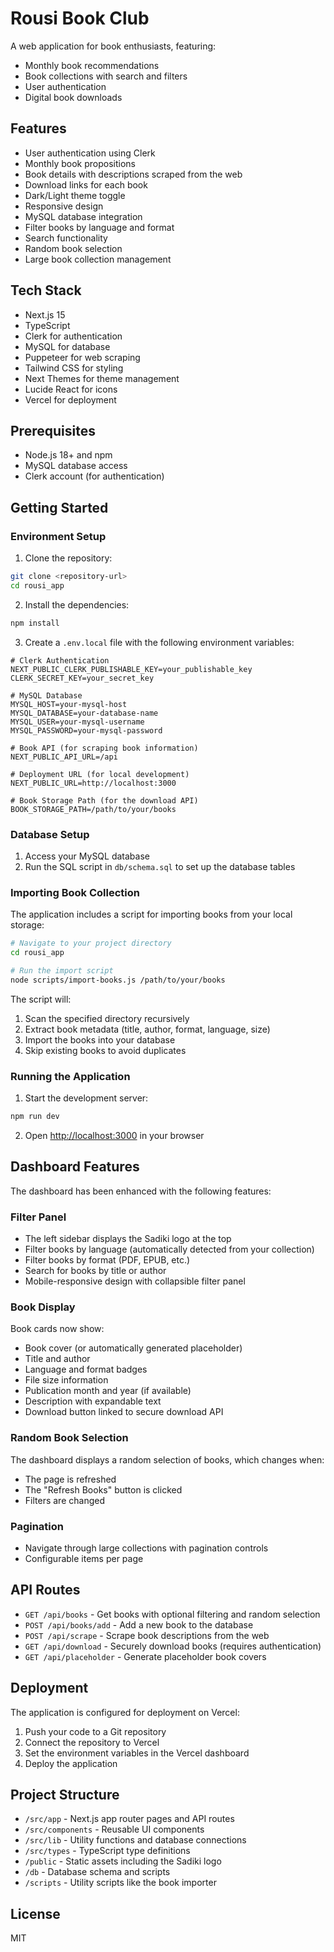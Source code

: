 # Rousi Book Club

A web application for book enthusiasts, featuring:
- Monthly book recommendations
- Book collections with search and filters
- User authentication
- Digital book downloads

## Features

- User authentication using Clerk
- Monthly book propositions 
- Book details with descriptions scraped from the web
- Download links for each book
- Dark/Light theme toggle
- Responsive design
- MySQL database integration
- Filter books by language and format
- Search functionality
- Random book selection
- Large book collection management

## Tech Stack

- Next.js 15
- TypeScript
- Clerk for authentication
- MySQL for database
- Puppeteer for web scraping
- Tailwind CSS for styling
- Next Themes for theme management
- Lucide React for icons
- Vercel for deployment

## Prerequisites

- Node.js 18+ and npm
- MySQL database access
- Clerk account (for authentication)

## Getting Started

### Environment Setup

1. Clone the repository:

```bash
git clone <repository-url>
cd rousi_app
```

2. Install the dependencies:

```bash
npm install
```

3. Create a `.env.local` file with the following environment variables:

```
# Clerk Authentication
NEXT_PUBLIC_CLERK_PUBLISHABLE_KEY=your_publishable_key
CLERK_SECRET_KEY=your_secret_key

# MySQL Database
MYSQL_HOST=your-mysql-host
MYSQL_DATABASE=your-database-name
MYSQL_USER=your-mysql-username
MYSQL_PASSWORD=your-mysql-password

# Book API (for scraping book information)
NEXT_PUBLIC_API_URL=/api

# Deployment URL (for local development)
NEXT_PUBLIC_URL=http://localhost:3000

# Book Storage Path (for the download API)
BOOK_STORAGE_PATH=/path/to/your/books
```

### Database Setup

1. Access your MySQL database 
2. Run the SQL script in `db/schema.sql` to set up the database tables

### Importing Book Collection

The application includes a script for importing books from your local storage:

```bash
# Navigate to your project directory
cd rousi_app

# Run the import script
node scripts/import-books.js /path/to/your/books
```

The script will:
1. Scan the specified directory recursively
2. Extract book metadata (title, author, format, language, size)
3. Import the books into your database
4. Skip existing books to avoid duplicates

### Running the Application

1. Start the development server:

```bash
npm run dev
```

2. Open [http://localhost:3000](http://localhost:3000) in your browser

## Dashboard Features

The dashboard has been enhanced with the following features:

### Filter Panel

- The left sidebar displays the Sadiki logo at the top
- Filter books by language (automatically detected from your collection)
- Filter books by format (PDF, EPUB, etc.)
- Search for books by title or author
- Mobile-responsive design with collapsible filter panel

### Book Display

Book cards now show:
- Book cover (or automatically generated placeholder)
- Title and author
- Language and format badges
- File size information
- Publication month and year (if available)
- Description with expandable text
- Download button linked to secure download API

### Random Book Selection

The dashboard displays a random selection of books, which changes when:
- The page is refreshed
- The "Refresh Books" button is clicked
- Filters are changed

### Pagination

- Navigate through large collections with pagination controls
- Configurable items per page

## API Routes

- `GET /api/books` - Get books with optional filtering and random selection
- `POST /api/books/add` - Add a new book to the database
- `POST /api/scrape` - Scrape book descriptions from the web
- `GET /api/download` - Securely download books (requires authentication)
- `GET /api/placeholder` - Generate placeholder book covers

## Deployment

The application is configured for deployment on Vercel:

1. Push your code to a Git repository
2. Connect the repository to Vercel
3. Set the environment variables in the Vercel dashboard
4. Deploy the application

## Project Structure

- `/src/app` - Next.js app router pages and API routes
- `/src/components` - Reusable UI components
- `/src/lib` - Utility functions and database connections
- `/src/types` - TypeScript type definitions
- `/public` - Static assets including the Sadiki logo
- `/db` - Database schema and scripts
- `/scripts` - Utility scripts like the book importer

## License

MIT

